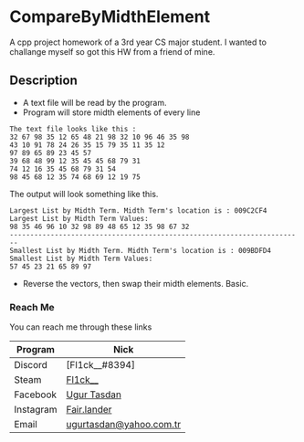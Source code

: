 # CompareByMidthElement
A cpp project homework of a 3rd year CS major student. I wanted to challange myself so got this HW from a friend of mine.

## Description
- A text file will be read by the program.
- Program will store midth elements of every line
```
The text file looks like this :
32 67 98 35 12 65 48 21 98 32 10 96 46 35 98
43 10 91 78 24 26 35 15 79 35 11 35 12
97 89 65 89 23 45 57 
39 68 48 99 12 35 45 45 68 79 31
74 12 16 35 45 68 79 31 54
98 45 68 12 35 74 68 69 12 19 75
```
The output will look something like this.
```
Largest List by Midth Term. Midth Term's location is : 009C2CF4
Largest List by Midth Term Values:
98 35 46 96 10 32 98 89 48 65 12 35 98 67 32
------------------------------------------------------------------------
Smallest List by Midth Term. Midth Term's location is : 009BDFD4
Smallest List by Midth Term Values:
57 45 23 21 65 89 97
```
- Reverse the vectors, then swap their midth elements. Basic.


### Reach Me

You can reach me through these links

| Program | Nick |
| ------ | ------ |
| Discord | [Fl1ck__#8394] |
| Steam | [Fl1ck__](https://steamcommunity.com/id/lolmylifesucks) |
| Facebook | [Ugur Tasdan](https://www.facebook.com/ugur.tasdan.14/) |
| Instagram | [Fair.lander](https://www.instagram.com/fair.lander/) |
| Email | [ugurtasdan@yahoo.com.tr](mailto:ugurtasdan@yahoo.com.tr) |

